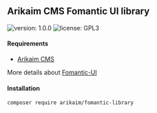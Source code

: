 ## Arikaim CMS Fomantic UI library
![version: 1.0.0](https://img.shields.io/github/release/arikaim/fomantic-library.svg)
![license: GPL3](https://img.shields.io/badge/License-GPLv3-blue.svg)



#### Requirements 
  * [Arikaim CMS](https://github.com/arikaim/arikaim)


More details about [Fomantic-UI](https://github.com/fomantic/Fomantic-UI)


#### Installation

```sh
composer require arikaim/fomantic-library
```

